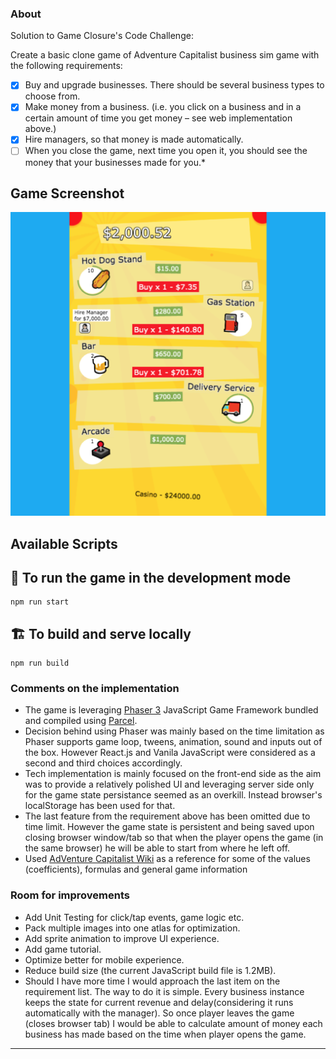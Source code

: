 ### About

Solution to Game Closure's Code Challenge:

Create a basic clone game of Adventure Capitalist business sim game with the following requirements:

- [x] Buy and upgrade businesses. There should be several business types to choose from.
- [x] Make money from a business. (i.e. you click on a business and in a certain amount of time you get money – see web implementation above.)
- [x] Hire managers, so that money is made automatically.
- [ ] When you close the game, next time you open it, you should see the money that your businesses made for you.\*

## Game Screenshot

<a href="https://naknick.com/biz-sim-game/" rel="promo video">![image](biz-sim-game-screenshot.png)</a>

## Available Scripts

## 👷 To run the game in the development mode

```
npm run start
```

## 🏗 To build and serve locally

```
npm run build
```

### Comments on the implementation

- The game is leveraging [Phaser 3](http://phaser.io/) JavaScript Game Framework bundled and compiled using [Parcel](https://github.com/parcel-bundler/parcel).
- Decision behind using Phaser was mainly based on the time limitation as Phaser supports game loop, tweens, animation, sound and inputs out of the box. However React.js and Vanila JavaScript were considered as a second and third choices accordingly.
- Tech implementation is mainly focused on the front-end side as the aim was to provide a relatively polished UI and leveraging server side only for the game state persistance seemed as an overkill. Instead browser's localStorage has been used for that.
- The last feature from the requirement above has been omitted due to time limit. However the game state is persistent and being saved upon closing browser window/tab so that when the player opens the game (in the same browser) he will be able to start from where he left off.
- Used [AdVenture Capitalist Wiki](https://adventure-capitalist.fandom.com/wiki/Businesses) as a reference for some of the values (coefficients), formulas and general game information

### Room for improvements

- Add Unit Testing for click/tap events, game logic etc.
- Pack multiple images into one atlas for optimization.
- Add sprite animation to improve UI experience.
- Add game tutorial.
- Optimize better for mobile experience.
- Reduce build size (the current JavaScript build file is 1.2MB).
- Should I have more time I would approach the last item on the requirement list. The way to do it is simple. Every business instance keeps the state for current revenue and delay(considering it runs automatically with the manager). So once player leaves the game (closes browser tab) I would be able to calculate amount of money each business has made based on the time when player opens the game.

---
